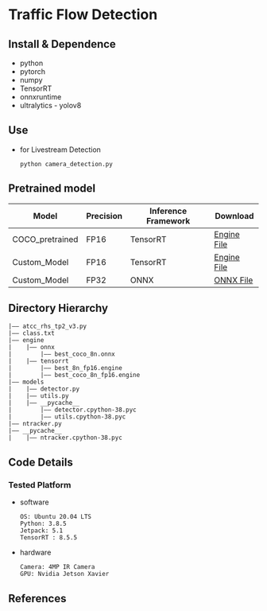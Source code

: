 # Traffic Flow Detection

## Install & Dependence

- python
- pytorch
- numpy
- TensorRT
- onnxruntime
- ultralytics - yolov8

## Use

- for Livestream Detection
  ```
  python camera_detection.py
  ```

## Pretrained model

| Model           | Precision | Inference Framework | Download                                                                                                                                                                                                                                     |
| --------------- | --------- | ------------------- | -------------------------------------------------------------------------------------------------------------------------------------------------------------------------------------------------------------------------------------------- |
| COCO_pretrained | FP16      | TensorRT            | [Engine File](https://github.com/rajaramkuberan/ProjectProfile/tree/main/AI_Projects/Computer_Vision/AI_Sensor_Fusion_Project/CameraSensor/engine/tensorrt) |
| Custom_Model    | FP16      | TensorRT            | [Engine File](https://github.com/rajaramkuberan/ProjectProfile/tree/main/AI_Projects/Computer_Vision/AI_Sensor_Fusion_Project/CameraSensor/engine/tensorrt) |
| Custom_Model    | FP32      | ONNX                | [ONNX File](https://github.com/rajaramkuberan/ProjectProfile/tree/main/AI_Projects/Computer_Vision/AI_Sensor_Fusion_Project/CameraSensor/engine/onnx)                                                                                        |

## Directory Hierarchy

```
|—— atcc_rhs_tp2_v3.py
|—— class.txt
|—— engine
|    |—— onnx
|        |—— best_coco_8n.onnx
|    |—— tensorrt
|        |—— best_8n_fp16.engine
|        |—— best_coco_8n_fp16.engine
|—— models
|    |—— detector.py
|    |—— utils.py
|    |—— __pycache__
|        |—— detector.cpython-38.pyc
|        |—— utils.cpython-38.pyc
|—— ntracker.py
|—— __pycache__
|    |—— ntracker.cpython-38.pyc
```

## Code Details

### Tested Platform

- software
  ```
  OS: Ubuntu 20.04 LTS
  Python: 3.8.5
  Jetpack: 5.1
  TensorRT : 8.5.5
  ```
- hardware
  ```
  Camera: 4MP IR Camera
  GPU: Nvidia Jetson Xavier
  ```

## References

<!--
- [paper-1]()
- [paper-2]()
- [code-1](https://github.com)
- [code-2](https://github.com)

## Citing
